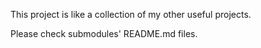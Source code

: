 This project is like a collection of my other useful projects.

Please check submodules' README.md files.
